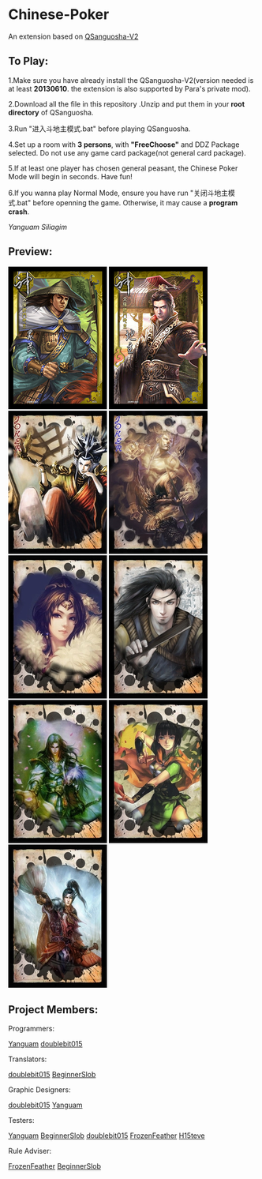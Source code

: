 Chinese-Poker
=============

An extension based on [QSanguosha-V2](https://github.com/gaodayihao/QSanguosha)


To Play:	
-------
	
	
1.Make sure you have already install the QSanguosha-V2(version needed is at least **20130610**. the extension is
also supported by Para's private mod).
	
	
2.Download all the file in this repository .Unzip and put them in your **root directory** of QSanguosha.
	
	
3.Run "进入斗地主模式.bat" before playing QSanguosha.
	
	
4.Set up a room with **3 persons**, with **"FreeChoose"** and DDZ Package selected. Do not use any game
card package(not general card package).
	
	
5.If at least one player has chosen general peasant, the Chinese Poker Mode will begin in seconds. Have fun!
	
	
6.If you wanna play Normal Mode, ensure you have run "关闭斗地主模式.bat" before openning the game.
Otherwise, it may cause a **program crash**.
	
	
*Yanguam Siliagim*
	
	
Preview:
-------
	
	
![Peasant](/image/card/peasant.jpg)
![Landlord](/image/card/landlord.jpg)
![Joker1](/image/big-card/JokerRed.png "Moligaloo")
![Joker2](/image/big-card/JokerBlack.png)
![Spade5](/image/big-card/spade5.png "DoubleBit")
![Spade2](/image/big-card/spade2.png)
![DiamondK](/image/big-card/diamond13.png "Brianvong")
![Diamond10](/image/big-card/diamond10.png "Paracel")
![Heart5](/image/big-card/heart5.png "Commander")


Project Members:
----------------


Programmers:
	
[Yanguam](https://github.com/YanGuam)
[doublebit015](https://github.com/doublebit015)
	
	
Translators:
	
[doublebit015](https://github.com/doublebit015)
[BeginnerSlob](https://github.com/BeginnerSlob)
	
	
Graphic Designers:
	
[doublebit015](https://github.com/doublebit015)
[Yanguam](https://github.com/YanGuam)
	
	
Testers:
	
[Yanguam](https://github.com/YanGuam)
[BeginnerSlob](https://github.com/BeginnerSlob)
[doublebit015](https://github.com/doublebit015)
[FrozenFeather](https://github.com/FrozenFeather)
[H15teve](https://github.com/H15teve)
	
	
Rule Adviser:

[FrozenFeather](https://github.com/FrozenFeather)
[BeginnerSlob](https://github.com/BeginnerSlob)